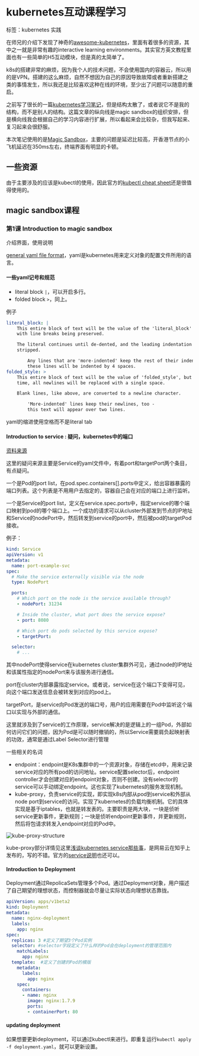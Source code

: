 # kubernetes互动课程学习

标签：kubernetes 实践

在师兄的介绍下发现了神奇的[awesome-kubernetes](https://github.com/ramitsurana/awesome-kubernetes)，里面有着很多的资源，其中之一就是非常有趣的interactive learning environments。其实官方英文教程里面也有一些简单的H5互动模块，但是真的太简单了。

k8s的搭建非常的麻烦，因为我个人的技术问题，不会使用国内的容器云，所以用的是VPN。搭建的这么麻烦，自然不想因为自己的原因导致故障或者重新搭建之类的事情发生，所以我还是比较喜欢这种在线的环境，至少出了问题可以随意的重启。

之前写了很长的一篇[kubernetes学习笔记](https://github.com/wtysos11/NoteBook/blob/master/%E5%BE%AE%E6%9C%8D%E5%8A%A1/Kubernetes%E5%AD%A6%E4%B9%A0%E7%AC%94%E8%AE%B0.md)，但是结构太散了，或者说它不是我的结构，而不是别人的结构。这篇文章的纵向线是magic sandbox的组织安排，但是横向线我会根据自己的学习内容进行扩展，所以看起来会比较杂，但我写起来、复习起来会很舒服。

本次笔记使用的是[Magic Sandbox](https://magicsandbox.com/)，主要的问题是延迟比较高，开香港节点的小飞机延迟在350ms左右，终端界面有明显的卡顿。

## 一些资源

由于主要涉及的应该是kubectl的使用，因此官方的[kubectl cheat sheet](https://kubernetes.io/docs/reference/kubectl/cheatsheet/)还是很值得使用的。

## magic sandbox课程

### 第1课 Introduction to magic sandbox

介绍界面，使用说明

[general yaml file format](https://learnxinyminutes.com/docs/yaml/)，yaml是kubernetes用来定义对象的配置文件所用的语言。

#### 一些yaml记号和规范

* literal block `|`，可以开启多行。
* folded block `>`，同上。

例子

```yaml
literal_block: |
    This entire block of text will be the value of the 'literal_block' key,
    with line breaks being preserved.

    The literal continues until de-dented, and the leading indentation is
    stripped.

        Any lines that are 'more-indented' keep the rest of their indentation -
        these lines will be indented by 4 spaces.
folded_style: >
    This entire block of text will be the value of 'folded_style', but this
    time, all newlines will be replaced with a single space.

    Blank lines, like above, are converted to a newline character.

        'More-indented' lines keep their newlines, too -
        this text will appear over two lines.
```

yaml的缩进使用空格而不是literal tab

#### Introduction to service : 疑问，kubernetes中的端口

[资料来源](https://matthewpalmer.net/kubernetes-app-developer/articles/kubernetes-ports-targetport-nodeport-service.html)

这里的疑问来源主要是Service的yaml文件中，有着port和targetPort两个条目，有点疑问。

一个是Pod的port list，在pod.spec.containers[].ports中定义，给出容器暴露的端口列表。这个列表是不用用户去指定的，容器自己会在对应的端口上进行监听。

一个是Service的port list，定义在service.spec.ports中，指定service的哪个端口映射到pod的哪个端口上。一个成功的请求可以从cluster外部发到节点的IP地址和Service的nodePort中，然后转发到service的port中，然后被pod的targetPod接收。

例子：

```yaml
kind: Service
apiVersion: v1
metadata:
  name: port-example-svc
spec:
  # Make the service externally visible via the node
  type: NodePort 

  ports:
    # Which port on the node is the service available through?
    - nodePort: 31234

    # Inside the cluster, what port does the service expose?
    - port: 8080

    # Which port do pods selected by this service expose?
    - targetPort: 

  selector:
    # ...
```

其中nodePort使得service在kubernetes cluster集群外可见，通过node的IP地址和该属性指定的nodePort来与该服务进行通信。

port在cluster内部暴露指定service。或者说，service在这个端口下变得可见，向这个端口发送信息会被转发到对应的pod上。

targetPort，是service向Pod发送的端口号，用户的应用需要在Pod中监听这个端口以实现与外部的通信。

这里就涉及到了service的工作原理，service解决的是逻辑上的一组Pod，外部如何访问它们的问题，因为Pod是可以随时撤销的，所以Service需要肩负起映射表的功效，通常是通过Label Selector进行管理

一些相关的名词

* endpoint：endpoint是K8s集群中的一个资源对象，存储在etcd中，用来记录service对应的所有pod的访问地址。service配置selector后，endpoint controller才会创建对应的endpoint对象，否则不创建。没有selector的service可以手动绑定endpoint。这也实现了kubernetes的服务发现机制。
* kube-proxy，负责service的实现，即实现k8s内部从pod到service和外部从node port到service的访问。实现了kubernetes的负载均衡机制。它的具体实现是基于iptables，也就是转发表的。主要职责是两大块，一块是侦听service更新事件，更新规则；一块是侦听endpoint更新事件，并更新规则，然后将包请求转发入endpoint对应的Pod中。

![kube-proxy-structure](https://github.com/wtysos11/NoteBook/blob/master/%E5%BE%AE%E6%9C%8D%E5%8A%A1/img/kube-proxy-structure.jpg?raw=true)

kube-proxy部分详情见这里[浅谈kubernetes service那些事](https://zhuanlan.zhihu.com/p/39909011)，是网易云在知乎上发布的，写的不错。官方的[service说明](https://kubernetes.io/zh/docs/concepts/services-networking/service/)也还可以。

#### Introduction to Deployment

Deployment通过RepolicaSets管理多个Pod。通过Deployment对象，用户描述了自己期望的理想状态，而控制器就会尽量让实际状态向理想状态靠拢。

```yaml
apiVersion: apps/v1beta2
kind: Deployment
metadata:
  name: nginx-deployment
  labels:
    app: nginx
spec:
  replicas: 3 #定义了期望3个Pod实例
  selector: #selector字段定义了什么样的Pod会在deployment的管理范围内
    matchLabels:
      app: nginx
  template:  #定义了创建的Pod的模版
    metadata:
      labels:
        app: nginx
    spec:
      containers:
      - name: nginx
        image: nginx:1.7.9
        ports:
        - containerPort: 80
```

#### updating deployment

如果想要更新deployment，可以通过kubectl来进行。即重复运行`kubectl apply -f deployment.yaml`，就可以更新设置。